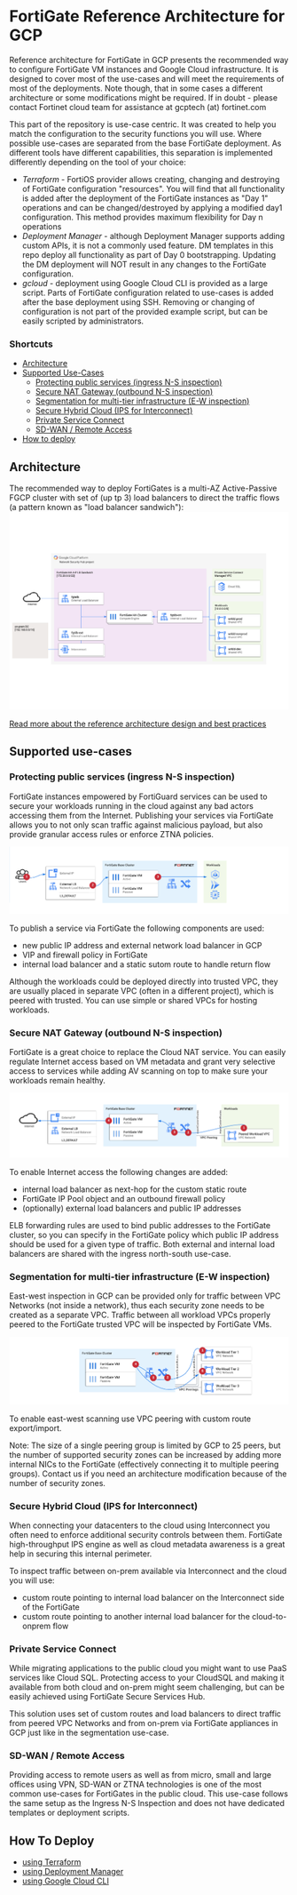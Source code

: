 # FortiGate Reference Architecture for GCP

Reference architecture for FortiGate in GCP presents the recommended way to configure FortiGate VM instances and Google Cloud infrastructure. It is designed to cover most of the use-cases and will meet the requirements of most of the deployments. Note though, that in some cases a different architecture or some modifications might be required. If in doubt - please contact Fortinet cloud team for assistance at gcptech (at) fortinet.com

This part of the repository is use-case centric. It was created to help you match the configuration to the security functions you will use. Where possible use-cases are separated from the base FortiGate deployment. As different tools have different capabilities, this separation is implemented differently depending on the tool of your choice:
- *Terraform* - FortiOS provider allows creating, changing and destroying of FortiGate configuration "resources". You will find that all functionality is added after the deployment of the FortiGate instances as "Day 1" operations and can be changed/destroyed by applying a modified day1 configuration. This method provides maximum flexibility for Day n operations
- *Deployment Manager* - although Deployment Manager supports adding custom APIs, it is not a commonly used feature. DM templates in this repo deploy all functionality as part of Day 0 bootstrapping. Updating the DM deployment will NOT result in any changes to the FortiGate configuration.
- *gcloud* - deployment using Google Cloud CLI is provided as a large script. Parts of FortiGate configuration related to use-cases is added after the base deployment using SSH. Removing or changing of configuration is not part of the provided example script, but can be easily scripted by administrators.

### Shortcuts
* [Architecture](#architecture)
* [Supported Use-Cases](#supported-use-cases)
    - [Protecting public services (ingress N-S inspection)](#protecting-public-services-ingress-n-s-inspection)
    - [Secure NAT Gateway (outbound N-S inspection)](#secure-nat-gateway-outbound-n-s-inspection)
    - [Segmentation for multi-tier infrastructure (E-W inspection)](#segmentation-for-multi-tier-infrastructure-e-w-inspection)
    - [ Secure Hybrid Cloud (IPS for Interconnect)](#secure-hybrid-cloud-ips-for-interconnect)
    - [Private Service Connect](#private-service-connect)
    - [SD-WAN / Remote Access](#sd-wan--remote-access)
* [How to deploy](#how-to-deploy)

## Architecture
The recommended way to deploy FortiGates is a multi-AZ Active-Passive FGCP cluster with set of (up tp 3) load balancers to direct the traffic flows (a pattern known as "load balancer sandwich"):
![FortiGate reference architecture overview](../../docs/img/fgt-ref-overview.png)

[Read more about the reference architecture design and best practices](base.md)

## Supported use-cases
### Protecting public services (ingress N-S inspection)

FortiGate instances empowered by FortiGuard services can be used to secure your workloads running in the cloud against any bad actors accessing them from the Internet. Publishing your services via FortiGate allows you to not only scan traffic against malicious payload, but also provide granular access rules or enforce ZTNA policies.

![Inbound scanning overview diagram](../../docs/img/fgt-ref-inbound-overview.png)

To publish a service via FortiGate the following components are used:
- new public IP address and external network load balancer in GCP
- VIP and firewall policy in FortiGate
- internal load balancer and a static sutom route to handle return flow

Although the workloads could be deployed directly into trusted VPC, they are usually placed in separate VPC (often in a different project), which is peered with trusted. You can use simple or shared VPCs for hosting workloads.

### Secure NAT Gateway (outbound N-S inspection)

FortiGate is a great choice to replace the Cloud NAT service. You can easily regulate Internet access based on VM metadata and grant very selective access to services while adding AV scanning on top to make sure your workloads remain healthy.

![Outbound scanning overview diagram](../../docs/img/fgt-ref-outbound-overview.png)

To enable Internet access the following changes are added:
- internal load balancer as next-hop for the custom static route
- FortiGate IP Pool object and an outbound firewall policy
- (optionally) external load balancers and public IP addresses

ELB forwarding rules are used to bind public addresses to the FortiGate cluster, so you can specify in the FortiGate policy which public IP address should be used for a given type of traffic. Both external and internal load balancers are shared with the ingress north-south use-case.

### Segmentation for multi-tier infrastructure (E-W inspection)

East-west inspection in GCP can be provided only for traffic between VPC Networks (not inside a network), thus each security zone needs to be created as a separate VPC. Traffic between all workload VPCs properly peered to the FortiGate trusted VPC will be inspected by FortiGate VMs.

![Segmentation overview diagram](../../docs/img/fgt-ref-segmentation-overview.png)

To enable east-west scanning use VPC peering with custom route export/import.

Note: The size of a single peering group is limited by GCP to 25 peers, but the number of supported security zones can be increased by adding more internal NICs to the FortiGate (effectively connecting it to multiple peering groups). Contact us if you need an architecture modification because of the number of security zones.

### Secure Hybrid Cloud (IPS for Interconnect)

When connecting your datacenters to the cloud using Interconnect you often need to enforce additional security controls between them. FortiGate high-throughput IPS engine as well as cloud metadata awareness is a great help in securing this internal perimeter.

To inspect traffic between on-prem available via Interconnect and the cloud you will use:
- custom route pointing to internal load balancer on the Interconnect side of the FortiGate
- custom route pointing to another internal load balancer for the cloud-to-onprem flow


### Private Service Connect

While migrating applications to the public cloud you might want to use PaaS services like Cloud SQL. Protecting access to your CloudSQL and making it available from both cloud and on-prem might seem challenging, but can be easily achieved using FortiGate Secure Services Hub.

This solution uses set of custom routes and load balancers to direct traffic from peered VPC Networks and from on-prem via FortiGate appliances in GCP just like in the segmentation use-case.

### SD-WAN / Remote Access

Providing access to remote users as well as from micro, small and large offices using VPN, SD-WAN or ZTNA technologies is one of the most common use-cases for FortiGates in the public cloud. This use-case follows the same setup as the Ingress N-S Inspection and does not have dedicated templates or deployment scripts.

## How To Deploy
* [using Terraform](terraform/)
* [using Deployment Manager](deployment-manager/)
* [using Google Cloud CLI](gcloud/)
